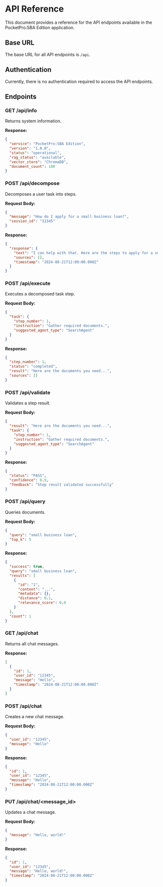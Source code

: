 # API Reference

This document provides a reference for the API endpoints available in the PocketPro:SBA Edition application.

## Base URL

The base URL for all API endpoints is `/api`.

## Authentication

Currently, there is no authentication required to access the API endpoints.

## Endpoints

### GET /api/info

Returns system information.

**Response:**

```json
{
  "service": "PocketPro:SBA Edition",
  "version": "1.0.0",
  "status": "operational",
  "rag_status": "available",
  "vector_store": "ChromaDB",
  "document_count": 100
}
```

### POST /api/decompose

Decomposes a user task into steps.

**Request Body:**

```json
{
  "message": "How do I apply for a small business loan?",
  "session_id": "12345"
}
```

**Response:**

```json
{
  "response": {
    "text": "I can help with that. Here are the steps to apply for a small business loan...",
    "sources": [],
    "timestamp": "2024-08-21T12:00:00.000Z"
  }
}
```

### POST /api/execute

Executes a decomposed task step.

**Request Body:**

```json
{
  "task": {
    "step_number": 1,
    "instruction": "Gather required documents.",
    "suggested_agent_type": "SearchAgent"
  }
}
```

**Response:**

```json
{
  "step_number": 1,
  "status": "completed",
  "result": "Here are the documents you need...",
  "sources": []
}
```

### POST /api/validate

Validates a step result.

**Request Body:**

```json
{
  "result": "Here are the documents you need...",
  "task": {
    "step_number": 1,
    "instruction": "Gather required documents.",
    "suggested_agent_type": "SearchAgent"
  }
}
```

**Response:**

```json
{
  "status": "PASS",
  "confidence": 0.9,
  "feedback": "Step result validated successfully"
}
```

### POST /api/query

Queries documents.

**Request Body:**

```json
{
  "query": "small business loan",
  "top_k": 5
}
```

**Response:**

```json
{
  "success": true,
  "query": "small business loan",
  "results": [
    {
      "id": "1",
      "content": "...",
      "metadata": {},
      "distance": 0.1,
      "relevance_score": 0.9
    }
  ],
  "count": 1
}
```

### GET /api/chat

Returns all chat messages.

**Response:**

```json
[
  {
    "id": 1,
    "user_id": "12345",
    "message": "Hello",
    "timestamp": "2024-08-21T12:00:00.000Z"
  }
]
```

### POST /api/chat

Creates a new chat message.

**Request Body:**

```json
{
  "user_id": "12345",
  "message": "Hello"
}
```

**Response:**

```json
{
  "id": 1,
  "user_id": "12345",
  "message": "Hello",
  "timestamp": "2024-08-21T12:00:00.000Z"
}
```

### PUT /api/chat/<message_id>

Updates a chat message.

**Request Body:**

```json
{
  "message": "Hello, world!"
}
```

**Response:**

```json
{
  "id": 1,
  "user_id": "12345",
  "message": "Hello, world!",
  "timestamp": "2024-08-21T12:00:00.000Z"
}
```